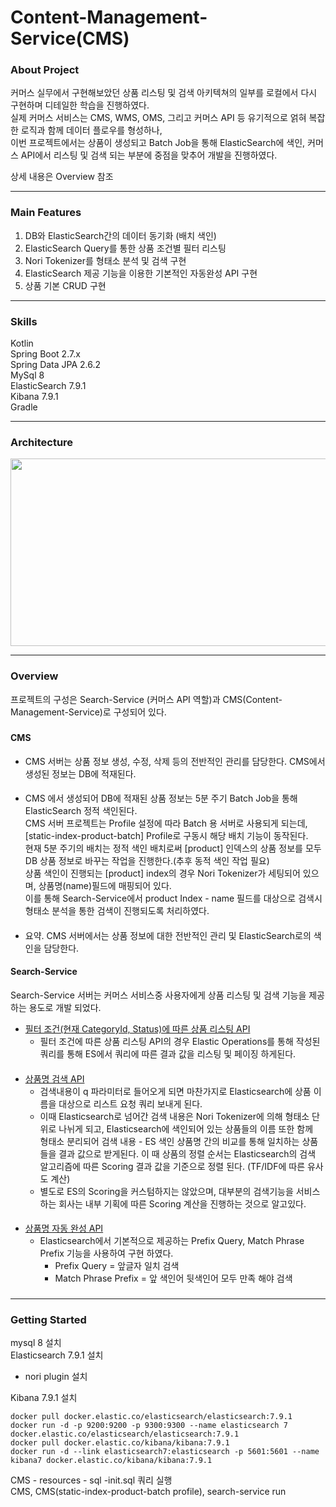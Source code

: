 # Content-Management-Service(CMS)

### About Project
커머스 실무에서 구현해보았던 상품 리스팅 및 검색 아키텍쳐의 일부를 로컬에서 다시 구현하며 디테일한 학습을 진행하였다.  
실제 커머스 서비스는 CMS, WMS, OMS, 그리고 커머스 API 등 유기적으로 얽혀 복잡한 로직과 함께 데이터 플로우를 형성하나,  
이번 프로젝트에서는 상품이 생성되고 Batch Job을 통해 ElasticSearch에 색인, 커머스 API에서 리스팅 및 검색 되는 부분에 중점을 맞추어 개발을 진행하였다.

상세 내용은 Overview 참조

***
### Main Features
1. DB와 ElasticSearch간의 데이터 동기화 (배치 색인)
2. ElasticSearch Query를 통한 상품 조건별 필터 리스팅
3. Nori Tokenizer를 형태소 분석 및 검색 구현
4. ElasticSearch 제공 기능을 이용한 기본적인 자동완성 API 구현
5. 상품 기본 CRUD 구현

***
### Skills
Kotlin  
Spring Boot 2.7.x  
Spring Data JPA 2.6.2  
MySql 8  
ElasticSearch 7.9.1  
Kibana 7.9.1  
Gradle

***
### Architecture
<img src="https://user-images.githubusercontent.com/34668108/209438231-7e1dd35b-7368-4dec-9dd5-ab74a7030de8.png" height="300" width="700">  

***

### Overview

프로젝트의 구성은 Search-Service (커머스 API 역할)과 CMS(Content-Management-Service)로 구성되어 있다.  
#####
#### **CMS**  
- CMS 서버는 상품 정보 생성, 수정, 삭제 등의 전반적인 관리를 담당한다. CMS에서 생성된 정보는 DB에 적재된다.  

####
- CMS 에서 생성되어 DB에 적재된 상품 정보는 5분 주기 Batch Job을 통해 ElasticSearch 정적 색인된다.  
CMS 서버 프로젝트는 Profile 설정에 따라 Batch 용 서버로 사용되게 되는데, [static-index-product-batch] Profile로 구동시 해당 배치 기능이 동작된다.  
현재 5분 주기의 배치는 정적 색인 배치로써 [product] 인덱스의 상품 정보를 모두 DB 상품 정보로 바꾸는 작업을 진행한다.(추후 동적 색인 작업 필요)  
상품 색인이 진행되는 [product] index의 경우 Nori Tokenizer가 세팅되어 있으며, 상품명(name)필드에 매핑되어 있다.  
이를 통해 Search-Service에서 product Index - name 필드를 대상으로 검색시 형태소 분석을 통한 검색이 진행되도록 처리하였다.
####
- 요약. CMS 서버에서는 상품 정보에 대한 전반적인 관리 및 ElasticSearch로의 색인을 담당한다.  
####
#### **Search-Service**
Search-Service 서버는 커머스 서비스중 사용자에게 상품 리스팅 및 검색 기능을 제공하는 용도로 개발 되었다.  
- <U>필터 조건(현재 CategoryId, Status)에 따른 상품 리스팅 API</U> 
  - 필터 조건에 따른 상품 리스팅 API의 경우 Elastic Operations를 통해 작성된 쿼리를 통해 ES에서 쿼리에 따른 결과 값을 리스팅 및 페이징 하게된다.
  ####
- <U>상품명 검색 API</U>
  - 검색내용이 q 파라미터로 들어오게 되면 마찬가지로 Elasticsearch에 상품 이름을 대상으로 리스트 요청 쿼리 보내게 된다.
  - 이때 Elasticsearch로 넘어간 검색 내용은 Nori Tokenizer에 의해 형태소 단위로 나뉘게 되고, Elasticsearch에 색인되어 있는 상품들의 이름 또한  함께  
  형태소 분리되어 검색 내용 - ES 색인 상품명 간의 비교를 통해 일치하는 상품들을 결과 값으로 받게된다. 이 때 상품의 정렬 순서는 Elasticsearch의 검색 알고리즘에 따른 Scoring 결과 값을 기준으로 정렬 된다. (TF/IDF에 따른 유사도 계산)
  - 별도로 ES의 Scoring을 커스텀하지는 않았으며, 대부분의 검색기능을 서비스 하는 회사는 내부 기획에 따른 Scoring 계산을 진행하는 것으로 알고있다.
  ####
- <U>상품명 자동 완성 API</U>
  - Elasticsearch에서 기본적으로 제공하는 Prefix Query, Match Phrase Prefix 기능을 사용하여 구현 하였다.
    - Prefix Query = 앞글자 일치 검색
    - Match Phrase Prefix = 앞 색인어 뒷색인어 모두 만족 해야 검색

###
***
### Getting Started
mysql 8 설치  
Elasticsearch 7.9.1 설치
- nori plugin 설치  

Kibana 7.9.1 설치
```
docker pull docker.elastic.co/elasticsearch/elasticsearch:7.9.1
docker run -d -p 9200:9200 -p 9300:9300 --name elasticsearch 7 docker.elastic.co/elasticsearch/elasticsearch:7.9.1
docker pull docker.elastic.co/kibana/kibana:7.9.1
docker run -d --link elasticsearch7:elasticsearch -p 5601:5601 --name kibana7 docker.elastic.co/kibana/kibana:7.9.1
```
CMS - resources - sql -init.sql 쿼리 실행  
CMS, CMS(static-index-product-batch profile), search-service run

